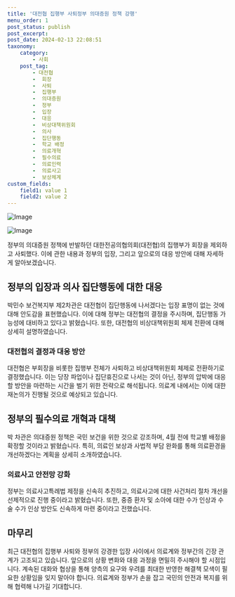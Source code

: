 ```yaml
---
title: '대전협 집행부 사퇴정부 의대증원 정책 강행'
menu_order: 1
post_status: publish
post_excerpt: 
post_date: 2024-02-13 22:08:51
taxonomy:
    category:
        - 사회
    post_tag:
        - 대전협
        -  회장
        -  사퇴
        -  집행부
        -  의대증원
        -  정부
        -  입장
        -  대응
        -  비상대책위원회
        -  의사
        -  집단행동
        -  학교 배정
        -  의료개혁
        -  필수의료
        -  의료인력
        -  의료사고
        -  보상체계
custom_fields:
    field1: value 1
    field2: value 2
---
```


![Image](https://imgnews.pstatic.net/image/421/2024/02/13/0007347993_001_20240213120304286.jpg?type=w647)

![Image](https://imgnews.pstatic.net/image/421/2024/02/13/0007347993_002_20240213120304374.jpg?type=w647)

정부의 의대증원 정책에 반발하던 대한전공의협의회(대전협)의 집행부가 회장을 제외하고 사퇴했다. 이에 관한 내용과 정부의 입장, 그리고 앞으로의 대응 방안에 대해 자세하게 알아보겠습니다.
## 정부의 입장과 의사 집단행동에 대한 대응
박민수 보건복지부 제2차관은 대전협이 집단행동에 나서겠다는 입장 표명이 없는 것에 대해 안도감을 표현했습니다. 이에 대해 정부는 대전협의 결정을 주시하며, 집단행동 가능성에 대비하고 있다고 밝혔습니다. 또한, 대전협의 비상대책위원회 체제 전환에 대해 상세히 설명하였습니다.
### 대전협의 결정과 대응 방안
대전협은 부회장을 비롯한 집행부 전체가 사퇴하고 비상대책위원회 체제로 전환하기로 결정했습니다. 이는 당장 파업이나 집단휴진으로 나서는 것이 아닌, 정부의 압박에 대응할 방안을 마련하는 시간을 벌기 위한 전략으로 해석됩니다. 의료계 내에서는 이에 대한 재논의가 진행될 것으로 예상되고 있습니다.
## 정부의 필수의료 개혁과 대책
박 차관은 의대증원 정책은 국민 보건을 위한 것으로 강조하며, 4월 전에 학교별 배정을 확정할 것이라고 밝혔습니다. 특히, 의료인 보상과 사법적 부담 완화를 통해 의료환경을 개선하겠다는 계획을 상세히 소개하였습니다.
### 의료사고 안전망 강화
정부는 의료사고특례법 제정을 신속히 추진하고, 의료사고에 대한 사건처리 절차 개선을 선제적으로 진행 중이라고 밝혔습니다. 또한, 중증 환자 및 소아에 대한 수가 인상과 수술 수가 인상 방안도 신속하게 마련 중이라고 전했습니다.
## 마무리
최근 대전협의 집행부 사퇴와 정부의 강경한 입장 사이에서 의료계와 정부간의 긴장 관계가 고조되고 있습니다. 앞으로의 상황 변화와 대응 과정을 면밀히 주시해야 할 시점입니다. 계속된 대화와 협상을 통해 양측의 요구와 우려를 최대한 반영한 해결책 모색이 필요한 상황임을 잊지 말아야 합니다. 의료계와 정부가 손을 잡고 국민의 안전과 복지를 위해 협력해 나가길 기대합니다.
